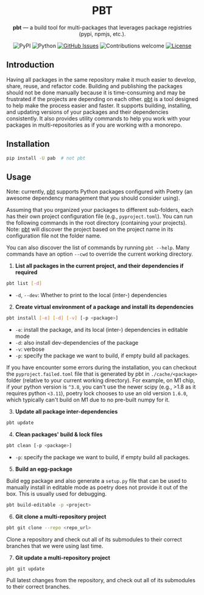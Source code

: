 <h1 align="center">PBT</h1>

<div align="center">
<b>pbt</b> — a build tool for multi-packages that leverages package registries (pypi, npmjs, etc.).
    
![PyPI](https://img.shields.io/pypi/v/pab)
![Python](https://img.shields.io/badge/python-v3.8+-blue.svg)
[![GitHub Issues](https://img.shields.io/github/issues/binh-vu/pbt.svg)](https://github.com/binh-vu/pbt/issues)
![Contributions welcome](https://img.shields.io/badge/contributions-welcome-orange.svg)
[![License](https://img.shields.io/badge/license-MIT-blue.svg)](https://opensource.org/licenses/MIT)

</div>

## Introduction

Having all packages in the same repository make it much easier to develop, share, reuse, and refactor code. Building and publishing the packages should not be done manually because it is time-consuming and may be frustrated if the projects are depending on each other. [pbt](https://github.com/binh-vu/pbt) is a tool designed to help make the process easier and faster. It supports building, installing, and updating versions of your packages and their dependencies consistently. It also provides utility commands to help you work with your packages in multi-repositories as if you are working with a monorepo.

## Installation

```bash
pip install -U pab  # not pbt
```

## Usage

Note: currently, [pbt](https://github.com/binh-vu/pbt) supports Python packages configured with Poetry (an awesome dependency management that you should consider using).

Assuming that you organized your packages to different sub-folders, each has their own project configuration file (e.g., `pyproject.toml`). You can run the following commands in the root directory (containing your projects). Note: [pbt](https://github.com/binh-vu/pbt) will discover the project based on the project name in its configuration file not the folder name.

You can also discover the list of commands by running `pbt --help`. Many commands have an option `--cwd` to override the current working directory.

1. **List all packages in the current project, and their dependencies if required**

```bash
pbt list [-d]
```

- `-d`, `--dev`: Whether to print to the local (inter-) dependencies

2. **Create virtual environment of a package and install its dependencies**

```bash
pbt install [-e] [-d] [-v] [-p <package>]
```

- `-e`: install the package, and its local (inter-) dependencies in editable mode
- `-d`: also install dev-dependencies of the package
- `-v`: verbose
- `-p`: specify the package we want to build, if empty build all packages.

If you have encounter some errors during the installation, you can checkout the `pyproject.failed.toml` file that is generated by pbt in `./cache/<package>` folder (relative to your current working directory). For example, on M1 chip, if your python version is `^3.8`, you can't use the newer scipy (e.g., >1.8 as it requires python `<3.11`), poetry lock chooses to use an old version `1.6.0`, which typically can't build on M1 due to no pre-built numpy for it.

3. **Update all package inter-dependencies**

```bash
pbt update
```

4. **Clean packages' build & lock files**

```bash
pbt clean [-p <package>]
```

- `-p`: specify the package we want to build, if empty build all packages.

5. **Build an egg-package**

Build egg package and also generate a `setup.py` file that can be used to manually install in editable mode as poetry does not provide it out of the box. This is usually used for debugging.

```bash
pbt build-editable -p <project>
```

6. **Git clone a multi-repository project**

```bash
pbt git clone --repo <repo_url>
```

Clone a repository and check out all of its submodules to their correct branches that we were using last time.

7. **Git update a multi-repository project**

```bash
pbt git update
```

Pull latest changes from the repository, and check out all of its submodules to their correct branches.
